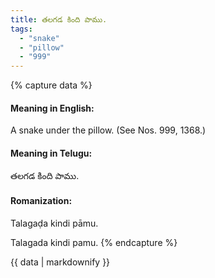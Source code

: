 ```yaml
---
title: తలగడ కింది పాము.
tags:
  - "snake"
  - "pillow"
  - "999"
---
```


{% capture data %}
#### Meaning in English:
A snake under the pillow.
(See Nos. 999, 1368.)

#### Meaning in Telugu:
తలగడ కింది పాము.

#### Romanization:
Talagaḍa kindi pāmu.

Talagada kindi pamu.
{% endcapture %}

{{ data | markdownify }}

